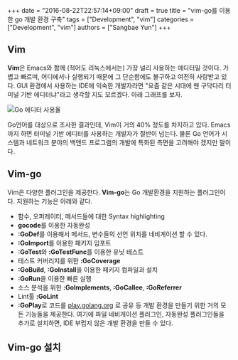 +++
date = "2016-08-22T22:57:14+09:00"
draft = true
title = "vim-go를 이용한 go 개발 환경 구축"
tags = ["Development", "vim"]
categories = ["Development", "vim"]
authors = ["Sangbae Yun"]
+++
## Vim
**Vim**은 Emacs와 함께 (적어도 리눅스에서는) 가장 널리 사용하는 에디터일 것이다. 가볍고 빠르며, 어디에서나 실행되기 때문에 그 단순함에도 불구하고 여전히 사랑받고 있다. GUI 환경에서 사용하는 IDE에 익숙한 개발자라면 "요즘 같은 시대에 왠 구닥다리 터미널 기반 에디터냐"라고 생각할 지도 모르겠다. 아래 그래프를 보자. 

![Go 에디터 사용율](https://i.redditmedia.com/Zemj1bdTRcBwW8bF_UFEVSNZ9S1VrS4tsD4HC1b9jeI.jpg?w=844&s=1fbbaa5fe7f8ba1ba0942191327ffd70)

Go언어를 대상으로 조사한 결과인데, Vim이 거의 40% 정도를 차지하고 있다. Emacs까지 하면 터미널 기반 에디터를 사용하는 개발자가 절반이 넘는다. 물론 Go 언어가 시스템과 네트워크 분야의  백앤드 프로그램의 개발에 특화된 측면을 고려해야 겠지만 말이다. 

## Vim-go
Vim은 다양한 플러그인을 제공한다. **Vim-go**는 Go 개발환경을 지원하는 플러그인이다. 지원하는 기능은 아래와 같다.

  * 함수, 오퍼레이터, 메서드들에 대한 Syntax highlighting 
  * **gocode**를 이용한 자동완성
  * **:GoDef**를 이용해서 메서드, 변수들의 선언 위치를 네비게이션 할 수 있다. 
  * **:GoImport**를 이용한 패키지 임포트
  * **:GoTest**와 **:GoTestFunc**를 이용한 유닛 테스트
  * 테스트 커버리지를 위한 **:GoCoverage**
  * **:GoBuild**, **:GoInstall**을 이용한 패키지 컴파일과 설치
  * **:GoRun**을 이용한 빠른 실행
  * 소스 분석을 위한 **:GoImplements**, **:GoCallee**, **:GoReferrer**
  * Lint툴 **:GoLint**
  * **:GoPlay**로 코드를 [play.golang.org](https://play.golang.org) 로 공유
등 개발 환경을 만들기 위한 거의 모든 기능들을 제공한다. 여기에 파일 네비게이션 플러그인, 자동완성 플러그인들을 추가로 설치하면, IDE 부럽지 않은 개발 환경을 만들 수 있다. 

## Vim-go 설치
